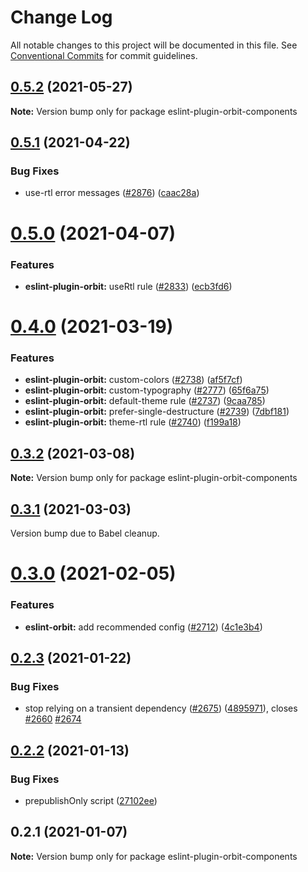 # Change Log

All notable changes to this project will be documented in this file.
See [Conventional Commits](https://conventionalcommits.org) for commit guidelines.

## [0.5.2](https://github.com/kiwicom/orbit/compare/eslint-plugin-orbit-components@0.5.1...eslint-plugin-orbit-components@0.5.2) (2021-05-27)

**Note:** Version bump only for package eslint-plugin-orbit-components





## [0.5.1](https://github.com/kiwicom/orbit/compare/eslint-plugin-orbit-components@0.5.0...eslint-plugin-orbit-components@0.5.1) (2021-04-22)


### Bug Fixes

* use-rtl error messages ([#2876](https://github.com/kiwicom/orbit/issues/2876)) ([caac28a](https://github.com/kiwicom/orbit/commit/caac28a24f840f5226b7f34685cf4acd47d3cdab))





# [0.5.0](https://github.com/kiwicom/orbit/compare/eslint-plugin-orbit-components@0.4.0...eslint-plugin-orbit-components@0.5.0) (2021-04-07)


### Features

* **eslint-plugin-orbit:** useRtl rule ([#2833](https://github.com/kiwicom/orbit/issues/2833)) ([ecb3fd6](https://github.com/kiwicom/orbit/commit/ecb3fd6530cf6c9c0a3115d72bd6fb12f45aef90))





# [0.4.0](https://github.com/kiwicom/orbit/compare/eslint-plugin-orbit-components@0.3.2...eslint-plugin-orbit-components@0.4.0) (2021-03-19)


### Features

* **eslint-plugin-orbit:** custom-colors ([#2738](https://github.com/kiwicom/orbit/issues/2738)) ([af5f7cf](https://github.com/kiwicom/orbit/commit/af5f7cfac528472f0ce5e3993758ddc8c43dd4a0))
* **eslint-plugin-orbit:** custom-typography ([#2777](https://github.com/kiwicom/orbit/issues/2777)) ([65f6a75](https://github.com/kiwicom/orbit/commit/65f6a75b8d0ab8dfc8a2c0283a962a4c55bfcaa5))
* **eslint-plugin-orbit:** default-theme rule ([#2737](https://github.com/kiwicom/orbit/issues/2737)) ([9caa785](https://github.com/kiwicom/orbit/commit/9caa7850f361ba5355c5d78a693f9ddcdfcf27de))
* **eslint-plugin-orbit:** prefer-single-destructure ([#2739](https://github.com/kiwicom/orbit/issues/2739)) ([7dbf181](https://github.com/kiwicom/orbit/commit/7dbf1811acaeeca030450864577554306b61a273))
* **eslint-plugin-orbit:** theme-rtl rule ([#2740](https://github.com/kiwicom/orbit/issues/2740)) ([f199a18](https://github.com/kiwicom/orbit/commit/f199a18581b2f55e3fe6a98fca52a101d996a072))





## [0.3.2](https://github.com/kiwicom/orbit/compare/eslint-plugin-orbit-components@0.3.1...eslint-plugin-orbit-components@0.3.2) (2021-03-08)

**Note:** Version bump only for package eslint-plugin-orbit-components





## [0.3.1](https://github.com/kiwicom/orbit/compare/eslint-plugin-orbit-components@0.3.0...eslint-plugin-orbit-components@0.3.1) (2021-03-03)

Version bump due to Babel cleanup.





# [0.3.0](https://github.com/kiwicom/orbit/compare/eslint-plugin-orbit-components@0.2.3...eslint-plugin-orbit-components@0.3.0) (2021-02-05)


### Features

* **eslint-orbit:** add recommended config ([#2712](https://github.com/kiwicom/orbit/issues/2712)) ([4c1e3b4](https://github.com/kiwicom/orbit/commit/4c1e3b4af885f0d4c7b4531326a2f638756501cc))





## [0.2.3](https://github.com/kiwicom/orbit/compare/eslint-plugin-orbit-components@0.2.2...eslint-plugin-orbit-components@0.2.3) (2021-01-22)


### Bug Fixes

* stop relying on a transient dependency ([#2675](https://github.com/kiwicom/orbit/issues/2675)) ([4895971](https://github.com/kiwicom/orbit/commit/48959716c4ea209b94ad3efec4af68a92605910c)), closes [#2660](https://github.com/kiwicom/orbit/issues/2660) [#2674](https://github.com/kiwicom/orbit/issues/2674)





## [0.2.2](https://github.com/kiwicom/orbit/compare/eslint-plugin-orbit-components@0.2.1...eslint-plugin-orbit-components@0.2.2) (2021-01-13)


### Bug Fixes

* prepublishOnly script ([27102ee](https://github.com/kiwicom/orbit/commit/27102ee08cd89f277b5e329a210fe05537c40ac8))





## 0.2.1 (2021-01-07)

**Note:** Version bump only for package eslint-plugin-orbit-components
